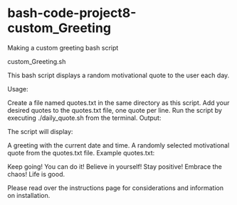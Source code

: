 # bash-code-project8-custom_Greeting
Making a custom greeting bash script 

custom_Greeting.sh

This bash script displays a random motivational quote to the user each day.

Usage:

Create a file named quotes.txt in the same directory as this script.
Add your desired quotes to the quotes.txt file, one quote per line.
Run the script by executing ./daily_quote.sh from the terminal.
Output:

The script will display:

A greeting with the current date and time.
A randomly selected motivational quote from the quotes.txt file.
Example quotes.txt:

Keep going!
You can do it!
Believe in yourself!
Stay positive!
Embrace the chaos!
Life is good.

Please read over the instructions page for considerations and information on installation. 
